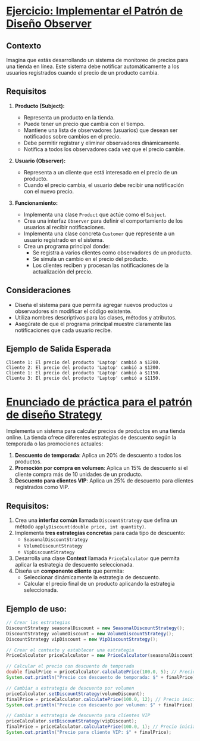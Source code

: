 # [Ejercicio: Implementar el Patrón de Diseño Observer](src/Exercise_1/App.java)

## Contexto

Imagina que estás desarrollando un sistema de monitoreo de precios para una tienda en línea. Este sistema debe notificar automáticamente a los usuarios registrados cuando el precio de un producto cambia.

## Requisitos

1. **Producto (Subject):**
   - Representa un producto en la tienda.
   - Puede tener un precio que cambia con el tiempo.
   - Mantiene una lista de observadores (usuarios) que desean ser notificados sobre cambios en el precio.
   - Debe permitir registrar y eliminar observadores dinámicamente.
   - Notifica a todos los observadores cada vez que el precio cambie.

2. **Usuario (Observer):**
   - Representa a un cliente que está interesado en el precio de un producto.
   - Cuando el precio cambia, el usuario debe recibir una notificación con el nuevo precio.

3. **Funcionamiento:**
   - Implementa una clase `Product` que actúe como el `Subject`.
   - Crea una interfaz `Observer` para definir el comportamiento de los usuarios al recibir notificaciones.
   - Implementa una clase concreta `Customer` que represente a un usuario registrado en el sistema.
   - Crea un programa principal donde:
     - Se registra a varios clientes como observadores de un producto.
     - Se simula un cambio en el precio del producto.
     - Los clientes reciben y procesan las notificaciones de la actualización del precio.

## Consideraciones

- Diseña el sistema para que permita agregar nuevos productos u observadores sin modificar el código existente.
- Utiliza nombres descriptivos para las clases, métodos y atributos.
- Asegúrate de que el programa principal muestre claramente las notificaciones que cada usuario recibe.

## Ejemplo de Salida Esperada

```text
Cliente 1: El precio del producto 'Laptop' cambió a $1200.
Cliente 2: El precio del producto 'Laptop' cambió a $1200.
Cliente 1: El precio del producto 'Laptop' cambió a $1150.
Cliente 3: El precio del producto 'Laptop' cambió a $1150.
```

# [Enunciado de práctica para el patrón de diseño Strategy](src/Exercise_2/Client.java)

Implementa un sistema para calcular precios de productos en una tienda online. La tienda ofrece diferentes estrategias de descuento según la temporada o las promociones actuales:

1. **Descuento de temporada**: Aplica un 20% de descuento a todos los productos.
2. **Promoción por compra en volumen**: Aplica un 15% de descuento si el cliente compra más de 10 unidades de un producto.
3. **Descuento para clientes VIP**: Aplica un 25% de descuento para clientes registrados como VIP.

## Requisitos:

1. Crea una **interfaz común** llamada `DiscountStrategy` que defina un método `applyDiscount(double price, int quantity)`.
2. Implementa **tres estrategias concretas** para cada tipo de descuento:
   - `SeasonalDiscountStrategy`
   - `VolumeDiscountStrategy`
   - `VipDiscountStrategy`
3. Desarrolla una clase **Context** llamada `PriceCalculator` que permita aplicar la estrategia de descuento seleccionada.
4. Diseña un **componente cliente** que permita:
   - Seleccionar dinámicamente la estrategia de descuento.
   - Calcular el precio final de un producto aplicando la estrategia seleccionada.

## Ejemplo de uso:

```java
// Crear las estrategias
DiscountStrategy seasonalDiscount = new SeasonalDiscountStrategy();
DiscountStrategy volumeDiscount = new VolumeDiscountStrategy();
DiscountStrategy vipDiscount = new VipDiscountStrategy();

// Crear el contexto y establecer una estrategia
PriceCalculator priceCalculator = new PriceCalculator(seasonalDiscount);

// Calcular el precio con descuento de temporada
double finalPrice = priceCalculator.calculatePrice(100.0, 5); // Precio inicial: $100, Cantidad: 5
System.out.println("Precio con descuento de temporada: $" + finalPrice);

// Cambiar a estrategia de descuento por volumen
priceCalculator.setDiscountStrategy(volumeDiscount);
finalPrice = priceCalculator.calculatePrice(100.0, 12); // Precio inicial: $100, Cantidad: 12
System.out.println("Precio con descuento por volumen: $" + finalPrice);

// Cambiar a estrategia de descuento para clientes VIP
priceCalculator.setDiscountStrategy(vipDiscount);
finalPrice = priceCalculator.calculatePrice(100.0, 1); // Precio inicial: $100, Cantidad: 1
System.out.println("Precio para cliente VIP: $" + finalPrice);
